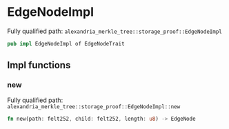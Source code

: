# EdgeNodeImpl

Fully qualified path: `alexandria_merkle_tree::storage_proof::EdgeNodeImpl`

```rust
pub impl EdgeNodeImpl of EdgeNodeTrait
```

## Impl functions

### new

Fully qualified path: `alexandria_merkle_tree::storage_proof::EdgeNodeImpl::new`

```rust
fn new(path: felt252, child: felt252, length: u8) -> EdgeNode
```

